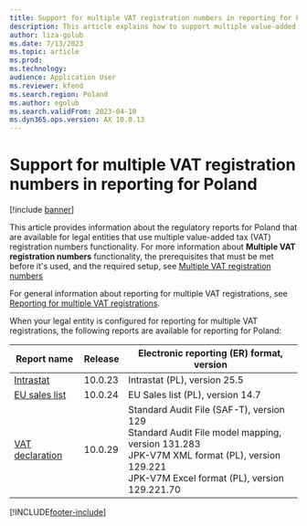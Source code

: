 ```yaml
---
title: Support for multiple VAT registration numbers in reporting for Poland
description: This article explains how to support multiple value-added tax (VAT) registration numbers in reporting for Poland.
author: liza-golub
ms.date: 7/13/2023
ms.topic: article
ms.prod: 
ms.technology: 
audience: Application User
ms.reviewer: kfend
ms.search.region: Poland
ms.author: egolub
ms.search.validFrom: 2023-04-10
ms.dyn365.ops.version: AX 10.0.13
---
```


# Support for multiple VAT registration numbers in reporting for Poland

[!include [banner](../../includes/banner.md)]

This article provides information about the regulatory reports for Poland that are available for legal entities that use multiple value-added tax (VAT) registration numbers functionality. For more information about **Multiple VAT registration numbers** functionality, the prerequisites that must be met before it's used, and the required setup, see [Multiple VAT registration numbers](../global/emea-multiple-vat-registration-numbers.md)

For general information about reporting for multiple VAT registrations, see [Reporting for multiple VAT registrations](../global/emea-reporting-for-multiple-vat-registrations.md).

When your legal entity is configured for reporting for multiple VAT registrations, the following reports are available for reporting for Poland:

| Report name     | Release | Electronic reporting (ER) format, version                |
|-----------------|---------|-----------------------------------|
| [Intrastat](emea-pol-intrastat.md)       | 10.0.23 | Intrastat (PL), version 25.5 |
| [EU sales list](emea-pol-eu-sales-list.md)   | 10.0.24 | EU Sales list (PL), version 14.7  |
| [VAT declaration](emea-pol-vdek.md) | 10.0.29 | Standard Audit File (SAF-T), version 129<br>Standard Audit File model mapping, version 131.283<br>JPK-V7M XML format (PL), version 129.221<br>JPK-V7M Excel format (PL), version 129.221.70 |



[!INCLUDE[footer-include](../../../includes/footer-banner.md)]
